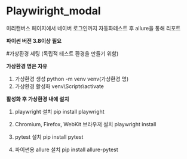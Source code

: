 # Playwiright_modal
미리캔버스 페이지에서 네이버 로그인까지 자동화테스트 후 allure을 통해 리포트

**파이썬 버전 3.8이상 필요**

#가상환경 세팅 (독립적 테스트 환경을 만들기 위함)

**가상환경 명은 자유**

1. 가상환경 생성
python -m venv venv(가상환경 명)
2. 가상환경 활성화
venv\Scripts\activate


**활성화 후 가상환경 내에 설치**

1. playwright 설치
pip install playwright

2. Chromium, Firefox, WebKit 브라우저 설치
playwright install

3. pytest 설치
pip install pytest

4. 파이썬용 allure 설치
pip install allure-pytest
